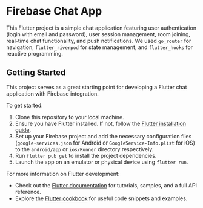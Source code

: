 # Firebase Chat App

This Flutter project is a simple chat application featuring user authentication (login with email and password), user session management, room joining, real-time chat functionality, and push notifications. We used `go_router` for navigation, `flutter_riverpod` for state management, and `flutter_hooks` for reactive programming.

## Getting Started

This project serves as a great starting point for developing a Flutter chat application with Firebase integration.

To get started:

1. Clone this repository to your local machine.
2. Ensure you have Flutter installed. If not, follow the [Flutter installation guide](https://flutter.dev/docs/get-started/install).
3. Set up your Firebase project and add the necessary configuration files (`google-services.json` for Android or `GoogleService-Info.plist` for iOS) to the `android/app` or `ios/Runner` directory respectively.
4. Run `flutter pub get` to install the project dependencies.
5. Launch the app on an emulator or physical device using `flutter run`.

For more information on Flutter development:

- Check out the [Flutter documentation](https://docs.flutter.dev/) for tutorials, samples, and a full API reference.
- Explore the [Flutter cookbook](https://docs.flutter.dev/cookbook) for useful code snippets and examples.
